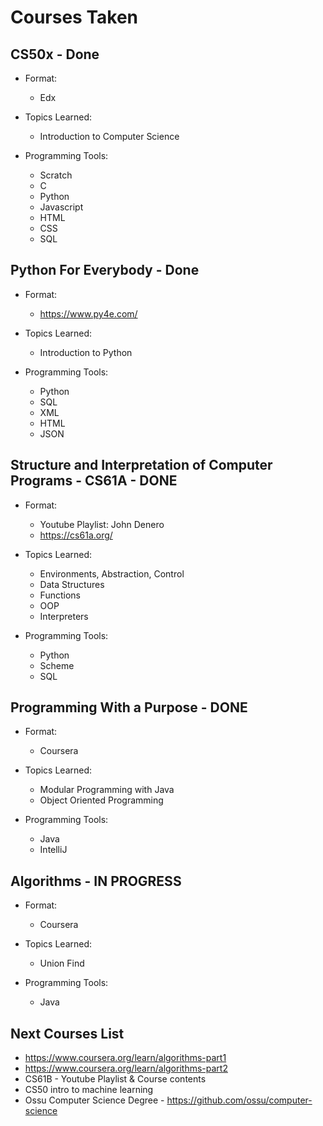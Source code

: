 # Courses Taken

## CS50x - Done

- Format:
  - Edx

- Topics Learned:
  - Introduction to Computer Science

- Programming Tools:
  - Scratch
  - C
  - Python
  - Javascript
  - HTML
  - CSS
  - SQL

## Python For Everybody - Done

- Format:
  - <https://www.py4e.com/>

- Topics Learned:
  - Introduction to Python

- Programming Tools:
  - Python
  - SQL
  - XML
  - HTML
  - JSON

## Structure and Interpretation of Computer Programs - CS61A - DONE

- Format:
  - Youtube Playlist: John Denero
  - <https://cs61a.org/>

- Topics Learned:
  - Environments, Abstraction, Control
  - Data Structures
  - Functions
  - OOP
  - Interpreters

- Programming Tools:
  - Python
  - Scheme
  - SQL

## Programming With a Purpose - DONE

- Format:
  - Coursera

- Topics Learned:
  - Modular Programming with Java
  - Object Oriented Programming

- Programming Tools:
  - Java
  - IntelliJ

## Algorithms - IN PROGRESS

- Format:
  - Coursera

- Topics Learned:
  - Union Find

- Programming Tools:
  - Java

## Next Courses List

- <https://www.coursera.org/learn/algorithms-part1>
- <https://www.coursera.org/learn/algorithms-part2>
- CS61B - Youtube Playlist & Course contents
- CS50 intro to machine learning
- Ossu Computer Science Degree - <https://github.com/ossu/computer-science>

